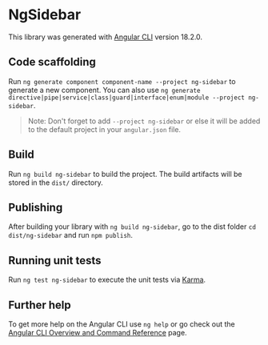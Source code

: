 # NgSidebar

This library was generated with [Angular CLI](https://github.com/angular/angular-cli) version 18.2.0.

## Code scaffolding

Run `ng generate component component-name --project ng-sidebar` to generate a new component. You can also use `ng generate directive|pipe|service|class|guard|interface|enum|module --project ng-sidebar`.
> Note: Don't forget to add `--project ng-sidebar` or else it will be added to the default project in your `angular.json` file. 

## Build

Run `ng build ng-sidebar` to build the project. The build artifacts will be stored in the `dist/` directory.

## Publishing

After building your library with `ng build ng-sidebar`, go to the dist folder `cd dist/ng-sidebar` and run `npm publish`.

## Running unit tests

Run `ng test ng-sidebar` to execute the unit tests via [Karma](https://karma-runner.github.io).

## Further help

To get more help on the Angular CLI use `ng help` or go check out the [Angular CLI Overview and Command Reference](https://angular.dev/tools/cli) page.
